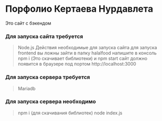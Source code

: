 # Порфолио Кертаева Нурдавлета 

Это сайт с бэкендом

### Для запуска сайта требуется 

> Node.js
Действия необходимые для запуска сайта
> для запуска frontend вы ложны зайти в папку halalfood 
> напишите в консоль npm i (Это скачивает библиотеки)
> и npm start
> сайт должно появится в браузере под портом http://localhost:3000

### Для запуска сервера требуется 

> Mariadb

### Для запуска сервера необходимо

> npm i (для скачивания библиотек)
> node index.js